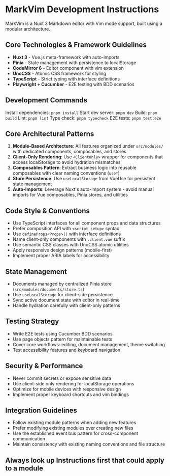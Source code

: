 # MarkVim Development Instructions

MarkVim is a Nuxt 3 Markdown editor with Vim mode support, built using a modular architecture.

## Core Technologies & Framework Guidelines

- **Nuxt 3** - Vue.js meta-framework with auto-imports
- **Pinia** - State management with persistence to localStorage
- **CodeMirror 6** - Editor component with vim extension
- **UnoCSS** - Atomic CSS framework for styling
- **TypeScript** - Strict typing with interface definitions
- **Playwright + Cucumber** - E2E testing with BDD scenarios

## Development Commands

Install dependencies: `pnpm install`
Start dev server: `pnpm dev`
Build: `pnpm build`
Lint: `pnpm lint`
Type check: `pnpm typecheck`
E2E tests: `pnpm test:e2e`

## Core Architectural Patterns

1. **Module-Based Architecture**: All features organized under `src/modules/` with dedicated components, composables, and stores
2. **Client-Only Rendering**: Use `<ClientOnly>` wrapper for components that access localStorage to avoid hydration mismatches
3. **Composables Pattern**: Extract business logic into reusable composables with clear naming conventions (`use*`)
4. **Store Persistence**: Use `useLocalStorage` from VueUse for persistent state management
5. **Auto-Imports**: Leverage Nuxt's auto-import system - avoid manual imports for Vue composables, Pinia stores, and utilities

## Code Style & Conventions

- Use TypeScript interfaces for all component props and data structures
- Prefer composition API with `<script setup>` syntax
- Use `defineProps<Props>()` with interface definitions
- Name client-only components with `.client.vue` suffix
- Use semantic CSS classes with UnoCSS atomic utilities
- Apply responsive design patterns (mobile-first)
- Implement proper ARIA labels for accessibility

## State Management

- Documents managed by centralized Pinia store (`src/modules/documents/store.ts`)
- Use `useLocalStorage` for client-side persistence
- Sync active document state with editor in real-time
- Handle hydration carefully with client-only patterns

## Testing Strategy

- Write E2E tests using Cucumber BDD scenarios
- Use page objects pattern for maintainable tests
- Cover core workflows: editing, document management, theme switching
- Test accessibility features and keyboard navigation

## Security & Performance

- Never commit secrets or expose sensitive data
- Use client-side only rendering for localStorage operations
- Optimize for mobile devices with responsive design
- Implement proper keyboard shortcuts and vim bindings

## Integration Guidelines

- Follow existing module patterns when adding new features
- Prefer modifying existing modules over creating new files
- Use the established event bus pattern for cross-component communication
- Maintain consistency with existing naming conventions and file structure

## Always look up Instructions first that could apply to a module
